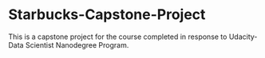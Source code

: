# Starbucks-Capstone-Project
This is a capstone project for the course completed in response to Udacity- Data Scientist Nanodegree Program.
